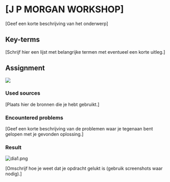 # [J P MORGAN WORKSHOP]

[Geef een korte beschrijving van het onderwerp]

## Key-terms

[Schrijf hier een lijst met belangrijke termen met eventueel een korte uitleg.]

## Assignment

![](C:\Users\Administrator\OneDrive\Documenten\TechGrounds\Clone\cloud-assignments-JAZ4u\00_includes\Presentation_Screenshots\JP_Morgan_Workshop\dia1.png)

### Used sources

[Plaats hier de bronnen die je hebt gebruikt.]

### Encountered problems

[Geef een korte beschrijving van de problemen waar je tegenaan bent gelopen met je gevonden oplossing.]

### Result

![dia1.png](C:\Users\Administrator\OneDrive\Documenten\TechGrounds\Clone\cloud-assignments-JAZ4u\00_includes\Presentation_Screenshots\JP_Morgan_Workshop\dia1.png)

[Omschrijf hoe je weet dat je opdracht gelukt is (gebruik screenshots waar nodig).]